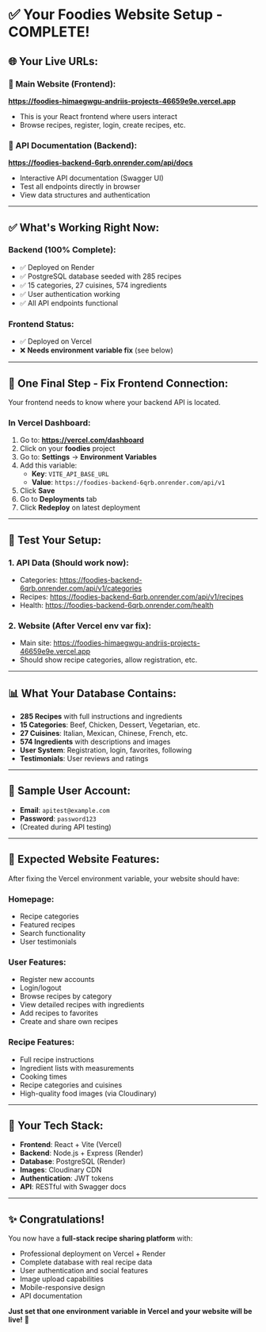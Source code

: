 # ✅ Your Foodies Website Setup - COMPLETE!

## 🌐 Your Live URLs:

### 📱 Main Website (Frontend):
**https://foodies-himaegwgu-andriis-projects-46659e9e.vercel.app**
- This is your React frontend where users interact
- Browse recipes, register, login, create recipes, etc.

### 🔧 API Documentation (Backend): 
**https://foodies-backend-6qrb.onrender.com/api/docs**
- Interactive API documentation (Swagger UI)
- Test all endpoints directly in browser
- View data structures and authentication

---

## ✅ What's Working Right Now:

### Backend (100% Complete):
- ✅ Deployed on Render
- ✅ PostgreSQL database seeded with 285 recipes
- ✅ 15 categories, 27 cuisines, 574 ingredients
- ✅ User authentication working
- ✅ All API endpoints functional

### Frontend Status:
- ✅ Deployed on Vercel 
- ❌ **Needs environment variable fix** (see below)

---

## 🔧 One Final Step - Fix Frontend Connection:

Your frontend needs to know where your backend API is located.

### In Vercel Dashboard:
1. Go to: **https://vercel.com/dashboard**
2. Click on your **foodies** project
3. Go to: **Settings** → **Environment Variables**
4. Add this variable:
   - **Key**: `VITE_API_BASE_URL`
   - **Value**: `https://foodies-backend-6qrb.onrender.com/api/v1`
5. Click **Save**
6. Go to **Deployments** tab
7. Click **Redeploy** on latest deployment

---

## 🧪 Test Your Setup:

### 1. API Data (Should work now):
- Categories: https://foodies-backend-6qrb.onrender.com/api/v1/categories
- Recipes: https://foodies-backend-6qrb.onrender.com/api/v1/recipes  
- Health: https://foodies-backend-6qrb.onrender.com/health

### 2. Website (After Vercel env var fix):
- Main site: https://foodies-himaegwgu-andriis-projects-46659e9e.vercel.app
- Should show recipe categories, allow registration, etc.

---

## 📊 What Your Database Contains:

- **285 Recipes** with full instructions and ingredients
- **15 Categories**: Beef, Chicken, Dessert, Vegetarian, etc.
- **27 Cuisines**: Italian, Mexican, Chinese, French, etc.  
- **574 Ingredients** with descriptions and images
- **User System**: Registration, login, favorites, following
- **Testimonials**: User reviews and ratings

---

## 🔐 Sample User Account:
- **Email**: `apitest@example.com`
- **Password**: `password123`
- (Created during API testing)

---

## 🎯 Expected Website Features:

After fixing the Vercel environment variable, your website should have:

### Homepage:
- Recipe categories
- Featured recipes
- Search functionality
- User testimonials

### User Features:
- Register new accounts
- Login/logout
- Browse recipes by category
- View detailed recipes with ingredients
- Add recipes to favorites
- Create and share own recipes

### Recipe Features:
- Full recipe instructions
- Ingredient lists with measurements
- Cooking times
- Recipe categories and cuisines
- High-quality food images (via Cloudinary)

---

## 🚀 Your Tech Stack:

- **Frontend**: React + Vite (Vercel)
- **Backend**: Node.js + Express (Render)  
- **Database**: PostgreSQL (Render)
- **Images**: Cloudinary CDN
- **Authentication**: JWT tokens
- **API**: RESTful with Swagger docs

---

## ✨ Congratulations!

You now have a **full-stack recipe sharing platform** with:
- Professional deployment on Vercel + Render
- Complete database with real recipe data
- User authentication and social features
- Image upload capabilities
- Mobile-responsive design
- API documentation

**Just set that one environment variable in Vercel and your website will be live!** 🎉